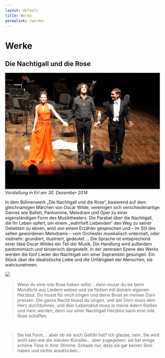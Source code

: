 ```yaml
---
layout: default
title: Werke
permalink: /werke/
---
```


Werke
=====


Die Nachtigall und die Rose
---------------------------

![](/assets/2014-12-30-erl2.jpg)
*Vorstellung in Erl am 30. Dezember 2014*

In dem Bühnenwerk „Die Nachtigall und die Rose“,
basierend auf dem gleichnamigen Märchen von Oscar Wilde,
vereinigen sich verschiedenartige Genres wie Ballett, Pantomime, Melodram und Oper
zu einer eigenständigen Form des Musiktheaters.
Die Parabel über die Nachtigall, die ihr Leben opfert,
um einem „wahrhaft Liebenden“ den Weg zu seiner Geliebten zu ebnen,
wird von einem Erzähler gesprochen und – im Stil des selten gewordenen Melodrams –
vom Orchester musikalisch untermalt, oder vielmehr: grundiert, illustriert, gedeutet ...
Die Sprache ist entsprechend einer Idee Oscar Wildes ein Teil der Musik.
Die Handlung wird außerdem pantomimisch und tänzerisch dargestellt.
In der zentralen Szene des Werks werden die fünf Lieder der Nachtigall
von einer Sopranistin gesungen.
Ein Stück über die idealistische Liebe und die Unfähigkeit der Menschen, sie wahrzunehmen.

<a href="/assets/nachtigall-partitur-gross.bmp"><img src="/assets/nachtigall-partitur.png"></a>


> Wenn du eine rote Rose haben willst... dann musst du
> sie beim Mondlicht aus Liedern weben und sie färben mit deinem eigenen Herzblut.
> Du musst für mich singen und deine Brust an meinen Dorn pressen.
> Die ganze Nacht musst du singen, und der Dorn muss dein Herz durchbohren,
> und dein Lebensblut muss in meine Adern fließen und mein werden,
> denn nur einer Nachtigall Herzblut kann eine rote Rose schaffen.

<br />

> Sie hat Form, ...aber ob sie auch Gefühl hat? Ich glaube, nein.
> Sie wird wohl sein wie die meisten Künstler... aber zugegeben:
> sie hat einige schöne Töne in ihrer Stimme.
> Schade nur, dass sie gar keinen Sinn haben und nichts ausdrücken...
